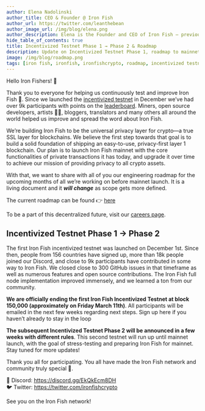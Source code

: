 ```yaml
---
author: Elena Nadolinski
author_title: CEO & Founder @ Iron Fish
author_url: https://twitter.com/leanthebean
author_image_url: /img/blog/elena.png
author_description: Elena is the Founder and CEO of Iron Fish — previously worked at Airbnb, Tilt, and Microsoft. Fell down the cryptocurrency rabbit hole in 2017. Really didn't want her insurance to know she eats pizza.
hide_table_of_contents: true
title: Incentivized Testnet Phase 1 → Phase 2 & Roadmap
description: Update on Incentivized Testnet Phase 1, roadmap to mainnet, and subsequent future Incentivized Testnet Phase 2
image: /img/blog/roadmap.png
tags: [iron fish, ironfish, ironfishcrypto, roadmap, incentivized testnet]
---
```


Hello Iron Fishers! 👋

Thank you to everyone for helping us continuously test and improve Iron Fish 🙏. Since we launched the [incentivized testnet](https://testnet.ironfish.network/about) in December we’ve had over 9k participants with points on the [leaderboard](https://testnet.ironfish.network/leaderboard). Miners, open source developers, artists 👩‍🎨, bloggers, translators and many others all around the world helped us improve and spread the word about Iron Fish.

We’re building Iron Fish to be the universal privacy layer for crypto—a true SSL layer for blockchains. We believe the first step towards that goal is to build a solid foundation of shipping an easy-to-use, privacy-first layer 1 blockchain. Our plan is to launch Iron Fish mainnet with the core functionalities of private transactions it has today, and upgrade it over time to achieve our mission of providing privacy to all crypto assets.

With that, we want to share with all of you our engineering roadmap for the upcoming months of all we’re working on before mainnet launch. It is a living document and it **_will change_** as scope gets more defined.

The current roadmap can be found 👉 [here](https://docs.google.com/spreadsheets/d/1KoJBd3WYmjBcwX-EGfshDQ4tDHxtNo0O8KFlfZ8d0jg/edit#gid=1283773986)

To be a part of this decentralized future, visit our <a href="https://jobs.lever.co/ironfish">careers page</a>.

## Incentivized Testnet Phase 1 → Phase 2

The first Iron Fish incentivized testnet was launched on December 1st. Since then, people from 156 countries have signed up, more than 18k people joined our Discord, and close to 9k participants have contributed in some way to Iron Fish. We closed close to 300 GitHub issues in that timeframe as well as numerous features and open source contributions. The Iron Fish full node implementation improved immensely, and we learned a ton from our community.

**We are officially ending the first Iron Fish Incentivized Testnet at block 150,000 (approximately on Friday March 11th)**. All participants will be emailed in the next few weeks regarding next steps. Sign up here if you haven’t already to stay in the loop

**The subsequent Incentivized Testnet Phase 2 will be announced in a few weeks with different rules**. This second testnet will run up until mainnet launch, with the goal of stress-testing and preparing Iron Fish for mainnet. Stay tuned for more updates!

Thank you all for participating. You all have made the Iron Fish network and community truly special 🙏.

🎤 Discord: https://discord.gg/EkQkEcm8DH  
🐦 Twitter: https://twitter.com/ironfishcrypto

See you on the Iron Fish network!
